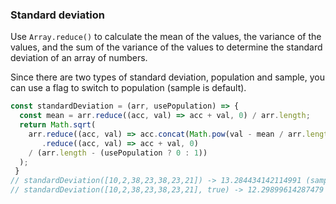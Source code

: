 ### Standard deviation

Use `Array.reduce()` to calculate the mean of the values, the variance of the values, and the sum of the variance
of the values to determine the standard deviation of an array of numbers.

Since there are two types of standard deviation, population and sample, you can use a flag to switch to population (sample is default).

```js
const standardDeviation = (arr, usePopulation) => {
  const mean = arr.reduce((acc, val) => acc + val, 0) / arr.length;
  return Math.sqrt(
    arr.reduce((acc, val) => acc.concat(Math.pow(val - mean / arr.length, 2)), [])
       .reduce((acc, val) => acc + val, 0) 
    / (arr.length - (usePopulation ? 0 : 1))
  );
 }
// standardDeviation([10,2,38,23,38,23,21]) -> 13.284434142114991 (sample)
// standardDeviation([10,2,38,23,38,23,21], true) -> 12.29899614287479 (population)
```

